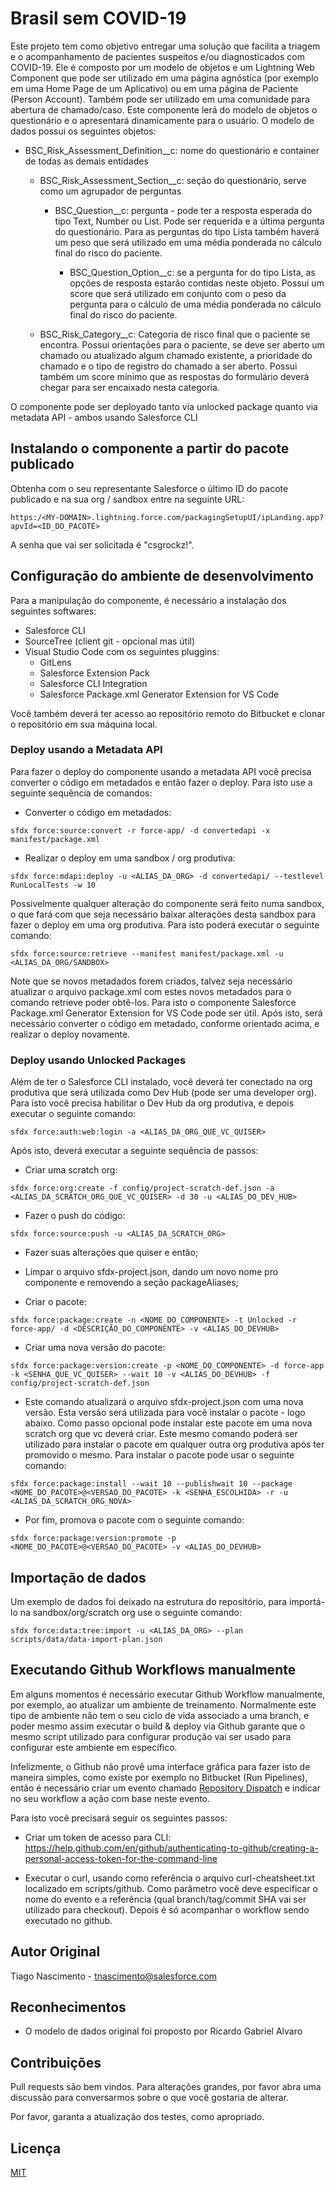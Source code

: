 # Brasil sem COVID-19

Este projeto tem como objetivo entregar uma solução que facilita a triagem e o acompanhamento de pacientes suspeitos e/ou diagnosticados com COVID-19. Ele é composto por um modelo de objetos e um Lightning Web Component que pode ser utilizado em uma página agnóstica (por exemplo em uma Home Page de um Aplicativo) ou em uma página de Paciente (Person Account). Também pode ser utilizado em uma comunidade para abertura de chamado/caso. Este componente lerá do modelo de objetos o questionário e o apresentará dinamicamente para o usuário. O modelo de dados possui os seguintes objetos:

* BSC_Risk_Assessment_Definition__c: nome do questionário e container de todas as demais entidades

  * BSC_Risk_Assessment_Section__c: seção do questionário, serve como um agrupador de perguntas
    
    * BSC_Question__c: pergunta - pode ter a resposta esperada do tipo Text, Number ou List. Pode ser requerida e a última pergunta do questionário. Para as perguntas do tipo Lista também haverá um peso que será utilizado em uma média ponderada no cálculo final do risco do paciente. 
      
      * BSC_Question_Option__c: se a pergunta for do tipo Lista, as opções de resposta estarão contidas neste objeto. Possui um score que será utilizado em conjunto com o peso da pergunta para o cálculo de uma média ponderada no cálculo final do risco do paciente.

  * BSC_Risk_Category__c: Categoria de risco final que o paciente se encontra. Possui orientações para o paciente, se deve ser aberto um chamado ou atualizado algum chamado existente, a prioridade do chamado e o tipo de registro do chamado a ser aberto. Possui também um score mínimo que as respostas do formulário deverá chegar para ser encaixado nesta categoria. 

O componente pode ser deployado tanto via unlocked package quanto via metadata API - ambos usando Salesforce CLI

## Instalando o componente a partir do pacote publicado

Obtenha com o seu representante Salesforce o último ID do pacote publicado e na sua org / sandbox entre na seguinte URL: 

```
https:/<MY-DOMAIN>.lightning.force.com/packagingSetupUI/ipLanding.app?apvId=<ID_DO_PACOTE>
```

A senha que vai ser solicitada é "csgrockz!".

## Configuração do ambiente de desenvolvimento

Para a manipulação do componente, é necessário a instalação dos seguintes softwares:

* Salesforce CLI
* SourceTree (client git - opcional mas útil)
* Visual Studio Code com os seguintes pluggins:
    * GitLens
    * Salesforce Extension Pack
    * Salesforce CLI Integration
    * Salesforce Package.xml Generator Extension for VS Code

Você também deverá ter acesso ao repositório remoto do Bitbucket e clonar o repositório em sua máquina local.

### Deploy usando a Metadata API

Para fazer o deploy do componente usando a metadata API você precisa converter o código em metadados e então fazer o deploy. Para isto use a seguinte sequência de comandos:

* Converter o código em metadados:

```
sfdx force:source:convert -r force-app/ -d convertedapi -x manifest/package.xml
```

* Realizar o deploy em uma sandbox / org produtiva:
```
sfdx force:mdapi:deploy -u <ALIAS_DA_ORG> -d convertedapi/ --testlevel RunLocalTests -w 10
```

Possivelmente qualquer alteração do componente será feito numa sandbox, o que fará com que seja necessário baixar alterações desta sandbox para fazer o deploy em uma org produtiva. Para isto poderá executar o seguinte comando: 
```
sfdx force:source:retrieve --manifest manifest/package.xml -u <ALIAS_DA_ORG/SANDBOX>
```

Note que se novos metadados forem criados, talvez seja necessário atualizar o arquivo package.xml com estes novos metadados para o comando retrieve poder obtê-los. Para isto o componente Salesforce Package.xml Generator Extension for VS Code pode ser útil. Após isto, será necessário converter o código em metadado, conforme orientado acima, e realizar o deploy novamente. 

### Deploy usando Unlocked Packages

Além de ter o Salesforce CLI instalado, você deverá ter conectado na org produtiva que será utilizada como Dev Hub (pode ser uma developer org). Para isto você precisa habilitar o Dev Hub da org produtiva, e depois executar o seguinte comando:

```
sfdx force:auth:web:login -a <ALIAS_DA_ORG_QUE_VC_QUISER> 
```

Após isto, deverá executar a seguinte sequência de passos:

* Criar uma scratch org:

```
sfdx force:org:create -f config/project-scratch-def.json -a <ALIAS_DA_SCRATCH_ORG_QUE_VC_QUISER> -d 30 -u <ALIAS_DO_DEV_HUB>
```

* Fazer o push do código:

```
sfdx force:source:push -u <ALIAS_DA_SCRATCH_ORG>
```

* Fazer suas alterações que quiser e então;

* Limpar o arquivo sfdx-project.json, dando um novo nome pro componente e removendo a seção packageAliases;

* Criar o pacote:

```
sfdx force:package:create -n <NOME_DO_COMPONENTE> -t Unlocked -r force-app/ -d <DESCRIÇÃO_DO_COMPONENTE> -v <ALIAS_DO_DEVHUB>
```
* Criar uma nova versão do pacote:

```
sfdx force:package:version:create -p <NOME_DO_COMPONENTE> -d force-app -k <SENHA_QUE_VC_QUISER> --wait 10 -v <ALIAS_DO_DEVHUB> -f config/project-scratch-def.json 
```

* Este comando atualizará o arquivo sfdx-project.json com uma nova versão. Esta versão será utilizada para você instalar o pacote - logo abaixo. Como passo opcional pode instalar este pacote em uma nova scratch org que vc deverá criar. Este mesmo comando poderá ser utilizado para instalar o pacote em qualquer outra org produtiva após ter promovido o mesmo. Para instalar o pacote pode usar o seguinte comando:

```
sfdx force:package:install --wait 10 --publishwait 10 --package <NOME_DO_PACOTE>@<VERSAO_DO_PACOTE> -k <SENHA_ESCOLHIDA> -r -u <ALIAS_DA_SCRATCH_ORG_NOVA>
```
* Por fim, promova o pacote com o seguinte comando:

```
sfdx force:package:version:promote -p <NOME_DO_PACOTE>@<VERSAO_DO_PACOTE> -v <ALIAS_DO_DEVHUB>
```

## Importação de dados

Um exemplo de dados foi deixado na estrutura do repositório, para importá-lo na sandbox/org/scratch org use o seguinte comando:

```
sfdx force:data:tree:import -u <ALIAS_DA_ORG> --plan scripts/data/data-import-plan.json
```

## Executando Github Workflows manualmente

Em alguns momentos é necessário executar Github Workflow manualmente, por exemplo, ao atualizar um ambiente de treinamento. Normalmente este tipo de ambiente não tem o seu ciclo de vida associado a uma branch, e poder mesmo assim executar o build & deploy via Github garante que o mesmo script utilizado para configurar produção vai ser usado para configurar este ambiente em específico. 

Infelizmente, o Github não provê uma interface gráfica para fazer isto de maneira simples, como existe por exemplo no Bitbucket (Run Pipelines), então é necessário criar um evento chamado [Repository Dispatch](https://developer.github.com/v3/repos/#create-a-repository-dispatch-event) e indicar no seu workflow a ação com base neste evento. 

Para isto você precisará seguir os seguintes passos:

* Criar um token de acesso para CLI: https://help.github.com/en/github/authenticating-to-github/creating-a-personal-access-token-for-the-command-line

* Executar o curl, usando como referência o arquivo curl-cheatsheet.txt localizado em scripts/github. Como parâmetro você deve especificar o nome do evento e a referência (qual branch/tag/commit SHA vai ser utilizado para checkout). Depois é só acompanhar o workflow sendo executado no github.

## Autor Original
Tiago Nascimento - tnascimento@salesforce.com

## Reconhecimentos
* O modelo de dados original foi proposto por Ricardo Gabriel Alvaro

## Contribuições
Pull requests são bem vindos. Para alterações grandes, por favor abra uma discussão para conversarmos sobre o que você gostaria de alterar.

Por favor, garanta a atualização dos testes, como apropriado.

## Licença
[MIT](https://choosealicense.com/licenses/mit/)
